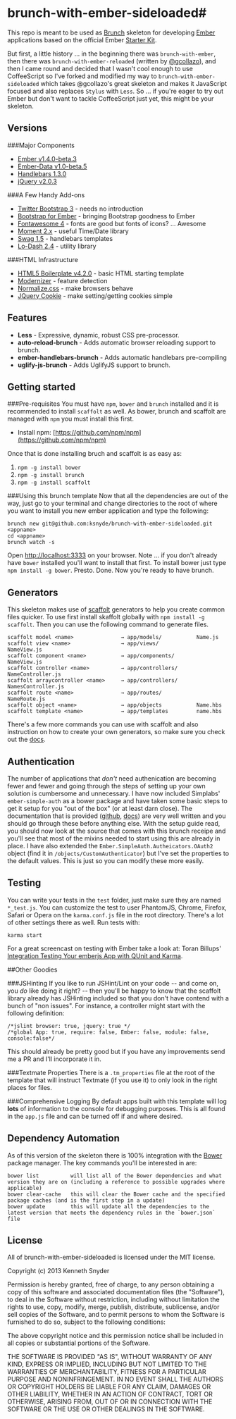 # brunch-with-ember-sideloaded#
This repo is meant to be used as [Brunch](http://brunch.io) skeleton for developing [Ember](http://emberjs.com) applications based on the official Ember [Starter Kit](https://github.com/emberjs/starter-kit/archive/master.zip).

But first, a little history ... in the beginning there was `brunch-with-ember`, then there was `brunch-with-ember-reloaded` (written by [@gcollazo](https://github.com/gcollazo/brunch-with-ember-reloaded)), and then I came round and decided that I wasn't cool enough to use CoffeeScript so I've forked and modified my way to `brunch-with-ember-sideloaded` which takes @gcollazo's great skeleton and makes it JavaScript focused and also replaces `Stylus` with `Less`. So ... if you're eager to try out Ember but don't want to tackle CoffeeScript just yet, this might be your skeleton. 

## Versions

###Major Components
- [Ember v1.4.0-beta.3](http://emberjs.com) 
- [Ember-Data v1.0-beta.5](https://github.com/emberjs/data) 
- [Handlebars 1.3.0](http://handlebarsjs.com) 
- [jQuery v2.0.3](http://jquery.com) 

###A Few Handy Add-ons
- [Twitter Bootstrap 3](http://twitter.github.io/bootstrap/) - needs no introduction
- [Bootstrap for Ember](https://github.com/ember-addons/bootstrap-for-ember) - bringing Bootstrap goodness to Ember
- [Fontawesome 4](http://fontawesome.io/) - fonts are good but fonts of icons? ... Awesome
- [Moment 2.x](http://momentjs.com/) - useful Time/Date library
- [Swag 1.5](http://elving.github.io/swag/) - handlebars templates
- [Lo-Dash 2.4](http://lodash.com/docs) - utility library

###HTML Infrastructure
- [HTML5 Boilerplate v4.2.0](http://html5boilerplate.com) - basic HTML starting template 
- [Modernizer](http://modernizr.com/) - feature detection
- [Normalize.css](http://necolas.github.io/normalize.css/) - make browsers behave
- [JQuery Cookie](https://github.com/carhartl/jquery-cookie) - make setting/getting cookies simple

## Features
- **Less** - Expressive, dynamic, robust CSS pre-processor.
- **auto-reload-brunch** - Adds automatic browser reloading support to brunch.
- **ember-handlebars-brunch** - Adds automatic handlebars pre-compiling
- **uglify-js-brunch** - Adds UglifyJS support to brunch.

## Getting started
###Pre-requisites 
You must have `npm`, `bower` and `brunch` installed and it is recommended to install `scaffolt` as well. As bower, brunch and scaffolt are managed with `npm` you must install this first. 

- Install npm: [https://github.com/npm/npm](https://github.com/npm/npm)

Once that is done installing bruch and scaffolt is as easy as:

1. `npm -g install bower`
1. `npm -g install brunch`
1. `npm -g install scaffolt`

###Using this brunch template
Now that all the dependencies are out of the way, just go to your terminal and change directories to the root of where you want to install you new ember application and type the following:

```
brunch new git@github.com:ksnyde/brunch-with-ember-sideloaded.git <appname> 
cd <appname>
brunch watch -s
```
Open [http://localhost:3333](http://localhost:3333) on your browser. Note ... if you don't already have `bower` installed you'll want to install that first. To install bower just
type `npm install -g bower`. Presto. Done. Now you're ready to have brunch.


## Generators ##
This skeleton makes use of [scaffolt](https://github.com/paulmillr/scaffolt#readme) generators to help you create common files quicker. To use first install skaffolt globally with `npm install -g scaffolt`. Then you can use the following command to generate files.

```
scaffolt model <name> 				→ app/models/			Name.js
scaffolt view <name>				→ app/views/			NameView.js
scaffolt component <name>			→ app/components/		NameView.js
scaffolt controller <name> 			→ app/controllers/		NameController.js
scaffolt arraycontroller <name>		→ app/controllers/		NamesController.js
scaffolt route <name> 				→ app/routes/			NameRoute.js
scaffolt object <name> 				→ app/objects			Name.hbs
scaffolt template <name> 			→ app/templates			name.hbs
```
There's a few more commands you can use with scaffolt and also instruction on how to create your own generators, so make sure you check out the [docs](https://github.com/paulmillr/scaffolt#readme).

## Authentication ##

The number of applications that *don't* need authenication are becoming fewer and fewer and going through the steps of setting up your own solution is cumbersome and unnecessary. I have now included Simplabs' `ember-simple-auth` as a bower package and have taken some basic steps to get it setup for you "out of the box" (or at least darn close). The documentation that is provided ([github](https://github.com/simplabs/ember-simple-auth), [docs](http://ember-simple-auth.simplabs.com/api.html)) are very well written and you should go through these before anything else. With the setup guide read, you should now look at the source that comes with this brunch receipe and you'll see that most of the mixins needed to start using this are already in place. I have also extended the `Ember.SimpleAuth.Autheicators.OAuth2` object (find it in  `/objects/CustomAuthenticator`) but I've set the properties to the default values. This is just so you can modify these more easily. 

## Testing
You can write your tests in the `test` folder, just make sure they are named `*_test.js`. You can customize the test to user PhantomJS, Chrome, Firefox, Safari or Opera on the `karma.conf.js` file in the root directory. There's a lot of other settings there as well. Run tests with:

```
karma start
```

For a great screencast on testing with Ember take a look at: Toran Billups' [Integration Testing Your emberjs App with QUnit and Karma](http://toranbillups.com/blog/archive/2013/07/21/Integration-testing-your-emberjs-app-with-QUnit-and-Karma/).


##Other Goodies

###JSHinting
If you like to run JSHint/Lint on your code -- and come on, you *do* like doing it right? -- then you'll be happy to know that the 
scaffolt library already has JSHinting included so that you don't have contend with a bunch of "non issues". For instance, a controller might start with the following definition:

	/*jslint browser: true, jquery: true */ 
	/*global App: true, require: false, Ember: false, module: false, console:false*/

This should already be pretty good but if you have any improvements send me a PR and I'll incorporate it in.

###Textmate Properties
There is a `.tm_properties` file at the root of the template that will instruct Textmate (if you use it) to only look in the right places for files. 

###Comprehensive Logging
By default apps built with this template will log **lots** of information to the console for debugging purposes. This is all found in the `app.js` file and can be turned off if and where desired.

## Dependency Automation ##

As of this version of the skeleton there is 100% integration with the [Bower](http://bower.io) package manager. The key commands you'll be interested in are:

```
bower list			will list all of the Bower dependencies and what version they are on (including a reference to possible upgrades where applicable)
bower clear-cache	this will clear the Bower cache and the specified package caches (and is the first step in a update)
bower update		this will update all the dependencies to the latest version that meets the dependency rules in the `bower.json` file
```


## License
All of brunch-with-ember-sideloaded is licensed under the MIT license.

Copyright (c) 2013 Kenneth Snyder

Permission is hereby granted, free of charge, to any person obtaining a copy of this software and associated documentation files (the "Software"), to deal in the Software without restriction, including without limitation the rights to use, copy, modify, merge, publish, distribute, sublicense, and/or sell copies of the Software, and to permit persons to whom the Software is furnished to do so, subject to the following conditions:

The above copyright notice and this permission notice shall be included in all copies or substantial portions of the Software.

THE SOFTWARE IS PROVIDED "AS IS", WITHOUT WARRANTY OF ANY KIND, EXPRESS OR IMPLIED, INCLUDING BUT NOT LIMITED TO THE WARRANTIES OF MERCHANTABILITY, FITNESS FOR A PARTICULAR PURPOSE AND NONINFRINGEMENT. IN NO EVENT SHALL THE AUTHORS OR COPYRIGHT HOLDERS BE LIABLE FOR ANY CLAIM, DAMAGES OR OTHER LIABILITY, WHETHER IN AN ACTION OF CONTRACT, TORT OR OTHERWISE, ARISING FROM, OUT OF OR IN CONNECTION WITH THE SOFTWARE OR THE USE OR OTHER DEALINGS IN THE SOFTWARE.